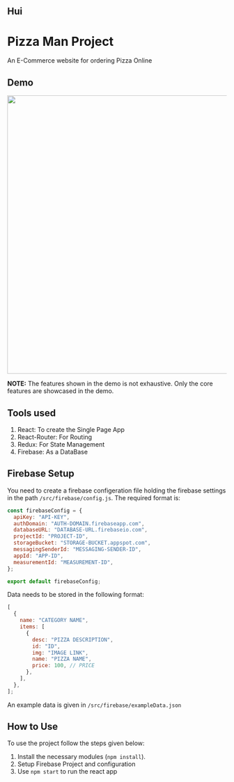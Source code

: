 ## Hui

# Pizza Man Project

An E-Commerce website for ordering Pizza Online

## Demo

<div align="center">
    <img src="./readme_img/demo.gif" style="width: 640px" />
</div>

**NOTE:** The features shown in the demo is not exhaustive. Only the core features are showcased in the demo.

## Tools used

1. React: To create the Single Page App
2. React-Router: For Routing
3. Redux: For State Management
4. Firebase: As a DataBase

## Firebase Setup

You need to create a firebase configeration file holding the firebase settings in the path `/src/firebase/config.js`. The required format is:

```javascript
const firebaseConfig = {
  apiKey: "API-KEY",
  authDomain: "AUTH-DOMAIN.firebaseapp.com",
  databaseURL: "DATABASE-URL.firebaseio.com",
  projectId: "PROJECT-ID",
  storageBucket: "STORAGE-BUCKET.appspot.com",
  messagingSenderId: "MESSAGING-SENDER-ID",
  appId: "APP-ID",
  measurementId: "MEASUREMENT-ID",
};

export default firebaseConfig;
```

Data needs to be stored in the following format:

```javascript
[
  {
    name: "CATEGORY NAME",
    items: [
      {
        desc: "PIZZA DESCRIPTION",
        id: "ID",
        img: "IMAGE LINK",
        name: "PIZZA NAME",
        price: 100, // PRICE
      },
    ],
  },
];
```

An example data is given in `/src/firebase/exampleData.json`

## How to Use

To use the project follow the steps given below:

1. Install the necessary modules (`npm install`).
2. Setup Firebase Project and configuration
3. Use `npm start` to run the react app
